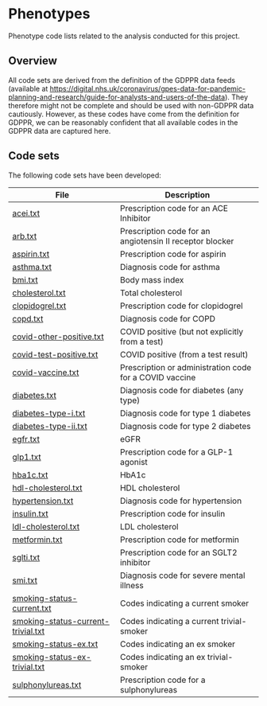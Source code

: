 # Phenotypes

Phenotype code lists related to the analysis conducted for this project.

## Overview

All code sets are derived from the definition of the GDPPR data feeds (available at https://digital.nhs.uk/coronavirus/gpes-data-for-pandemic-planning-and-research/guide-for-analysts-and-users-of-the-data). They therefore might not be complete and should be used with non-GDPPR data cautiously. However, as these codes have come from the definition for GDPPR, we can be reasonably confident that all available codes in the GDPPR data are captured here.

## Code sets

The following code sets have been developed:

| File                                                                       | Description                                              |
| -------------------------------------------------------------------------- | -------------------------------------------------------- |
| [acei.txt](./acei.txt)                                                     | Prescription code for an ACE Inhibitor                   |
| [arb.txt](./arb.txt)                                                       | Prescription code for an angiotensin II receptor blocker |
| [aspirin.txt](./aspirin.txt)                                               | Prescription code for aspirin                            |
| [asthma.txt](./asthma.txt)                                                 | Diagnosis code for asthma                                |
| [bmi.txt](./bmi.txt)                                                       | Body mass index                                          |
| [cholesterol.txt](./cholesterol.txt)                                       | Total cholesterol                                        |
| [clopidogrel.txt](./clopidogrel.txt)                                       | Prescription code for clopidogrel                        |
| [copd.txt](./copd.txt)                                                     | Diagnosis code for COPD                                  |
| [covid-other-positive.txt](./covid-other-positive.txt)                     | COVID positive (but not explicitly from a test)          |
| [covid-test-positive.txt](./covid-test-positive.txt)                       | COVID positive (from a test result)                      |
| [covid-vaccine.txt](./covid-vaccine.txt)                                   | Prescription or administration code for a COVID vaccine  |
| [diabetes.txt](./diabetes.txt)                                             | Diagnosis code for diabetes (any type)                   |
| [diabetes-type-i.txt](./diabetes-type-i.txt)                               | Diagnosis code for type 1 diabetes                       |
| [diabetes-type-ii.txt](./diabetes-type-ii.txt)                             | Diagnosis code for type 2 diabetes                       |
| [egfr.txt](./egfr.txt)                                                     | eGFR                                                     |
| [glp1.txt](./glp1.txt)                                                     | Prescription code for a GLP-1 agonist                    |
| [hba1c.txt](./hba1c.txt)                                                   | HbA1c                                                    |
| [hdl-cholesterol.txt](./hdl-cholesterol.txt)                               | HDL cholesterol                                          |
| [hypertension.txt](./hypertension.txt)                                     | Diagnosis code for hypertension                          |
| [insulin.txt](./insulin.txt)                                               | Prescription code for insulin                            |
| [ldl-cholesterol.txt](./ldl-cholesterol.txt)                               | LDL cholesterol                                          |
| [metformin.txt](./metformin.txt)                                           | Prescription code for metformin                          |
| [sglti.txt](./sglti.txt)                                                   | Prescription code for an SGLT2 inhibitor                 |
| [smi.txt](./smi.txt)                                                       | Diagnosis code for severe mental illness                 |
| [smoking-status-current.txt](./smoking-status-current.txt)                 | Codes indicating a current smoker                        |
| [smoking-status-current-trivial.txt](./smoking-status-current-trivial.txt) | Codes indicating a current trivial-smoker                |
| [smoking-status-ex.txt](./smoking-status-ex.txt)                           | Codes indicating an ex smoker                            |
| [smoking-status-ex-trivial.txt](./smoking-status-ex-trivial.txt)           | Codes indicating an ex trivial-smoker                    |
| [sulphonylureas.txt](./sulphonylureas.txt)                                 | Prescription code for a sulphonylureas                   |
